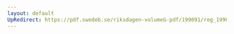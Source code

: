 ```yaml
---
layout: default
UpRedirect: https://pdf.swedeb.se/riksdagen-volumeG-pdf/199091/reg_199091/reg_199091_0442.pdf
---
```

